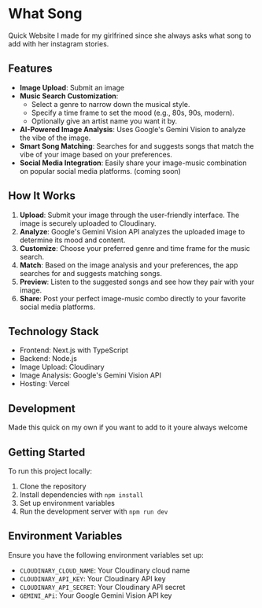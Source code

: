 # What Song

Quick Website I made for my girlfrined since she always asks what song to add with her instagram stories. 
## Features

- **Image Upload**: Submit an image 
- **Music Search Customization**:
  - Select a genre to narrow down the musical style.
  - Specify a time frame to set the mood (e.g., 80s, 90s, modern).
  - Optionally give an artist name you want it by.
- **AI-Powered Image Analysis**: Uses Google's Gemini Vision to analyze the vibe of the image.
- **Smart Song Matching**: Searches for and suggests songs that match the vibe of your image based on your preferences.
- **Social Media Integration**: Easily share your image-music combination on popular social media platforms. (coming soon)

## How It Works

1. **Upload**: Submit your image through the user-friendly interface. The image is securely uploaded to Cloudinary.
2. **Analyze**: Google's Gemini Vision API analyzes the uploaded image to determine its mood and content.
3. **Customize**: Choose your preferred genre and time frame for the music search.
4. **Match**: Based on the image analysis and your preferences, the app searches for and suggests matching songs.
5. **Preview**: Listen to the suggested songs and see how they pair with your image.
6. **Share**: Post your perfect image-music combo directly to your favorite social media platforms.

## Technology Stack

- Frontend: Next.js with TypeScript
- Backend: Node.js
- Image Upload: Cloudinary
- Image Analysis: Google's Gemini Vision API
- Hosting: Vercel

## Development

Made this quick on my own if you want to add to it youre always welcome

## Getting Started

To run this project locally:

1. Clone the repository
2. Install dependencies with `npm install`
3. Set up environment variables
4. Run the development server with `npm run dev`

## Environment Variables

Ensure you have the following environment variables set up:

- `CLOUDINARY_CLOUD_NAME`: Your Cloudinary cloud name
- `CLOUDINARY_API_KEY`: Your Cloudinary API key
- `CLOUDINARY_API_SECRET`: Your Cloudinary API secret
- `GEMINI_APi`: Your Google Gemini Vision API key

